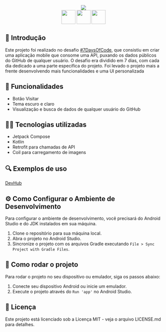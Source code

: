 <div align="center">
  <img src="https://github.com/Kaiki098/DevHub/assets/127666620/aa71fdb6-37a0-40a0-95ba-501f2d2221ea"/>
</div>
<div align="center">
  <img height="45em" src="https://cdn.jsdelivr.net/gh/devicons/devicon@latest/icons/androidstudio/androidstudio-original.svg" />        
  <img height="45em" src="https://cdn.jsdelivr.net/gh/devicons/devicon@latest/icons/kotlin/kotlin-original.svg"/>
  <img height="45em" src="https://cdn.jsdelivr.net/gh/devicons/devicon@latest/icons/jetpackcompose/jetpackcompose-original.svg" />
</div>

 
## 📝 Introdução

Este projeto foi realizado no desafio [#7DaysOfCode](https://7daysofcode.io/matricula/android), que consistiu em criar uma aplicação mobile que consome uma API, puxando os dados públicos do GitHub de qualquer usuário. O desafio era dividido em 7 dias, com cada dia dedicado a uma parte específica do projeto. Foi levado o projeto mais a frente desenvolvendo mais funcionalidades e uma UI personalizada

## 🔨 Funcionalidades
- Botão Visitar
- Tema escuro e claro
- Visualização e busca de dados de qualquer usuário do GitHub

## 👨‍💻 Tecnologias utilizadas
- Jetpack Compose
- Kotlin
- Retrofit para chamadas de API
- Coil para carregamento de imagens

## 🔍 Exemplos de uso

[DevHub](https://github.com/Kaiki098/DevHub/assets/127666620/15fa0414-e623-46da-9e73-e033502fb494)

## ⚙️ Como Configurar o Ambiente de Desenvolvimento
Para configurar o ambiente de desenvolvimento, você precisará do Android Studio e do JDK instalados em sua máquina.

1. Clone o repositório para sua máquina local.
2. Abra o projeto no Android Studio.
3. Sincronize o projeto com os arquivos Gradle executando `File > Sync Project with Gradle Files`.

## 🛞 Como rodar o projeto
Para rodar o projeto no seu dispositivo ou emulador, siga os passos abaixo:

1. Conecte seu dispositivo Android ou inicie um emulador.
2. Execute o projeto através do `Run 'app'` no Android Studio.

## 🔬 Licença
Este projeto está licenciado sob a Licença MIT - veja o arquivo LICENSE.md para detalhes.
